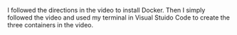 I followed the directions in the video to install Docker. Then I simply followed the video and used my terminal in Visual Stuido Code to create the three containers in the video.
